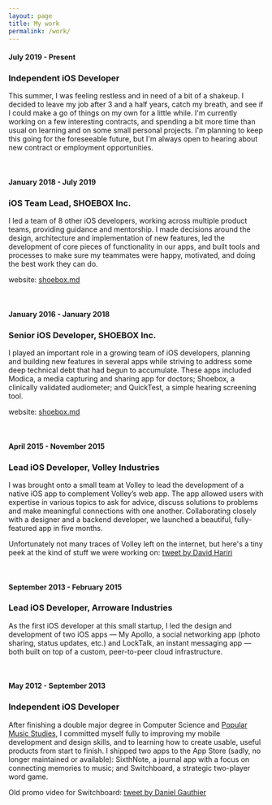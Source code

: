 ```yaml
---
layout: page
title: My work
permalink: /work/
---
```


#### July 2019 - Present
### Independent iOS Developer
This summer, I was feeling restless and in need of a bit of a shakeup. I decided to leave my job after 3 and a half years, catch my breath, and see if I could make a go of things on my own for a little while. I'm currently working on a few interesting contracts, and spending a bit more time than usual on learning and on some small personal projects. I'm planning to keep this going for the foreseeable future, but I'm always open to hearing about new contract or employment opportunities.

<br/>

#### January 2018 - July 2019
### iOS Team Lead, SHOEBOX Inc.
I led a team of 8 other iOS developers, working across multiple product teams, providing guidance and mentorship. I made decisions around the design, architecture and implementation of new features, led the development of core pieces of functionality in our apps, and built tools and processes to make sure my teammates were happy, motivated, and doing the best work they can do.

website: [shoebox.md](https://www.shoebox.md)

<br/>

#### January 2016 - January 2018
### Senior iOS Developer, SHOEBOX Inc.
I played an important role in a growing team of iOS developers, planning and building new features in several apps while striving to address some deep technical debt that had begun to accumulate. These apps included Modica, a media capturing and sharing app for doctors; Shoebox, a clinically validated audiometer; and QuickTest, a simple hearing screening tool.

website: [shoebox.md](https://www.shoebox.md)

<br/>

#### April 2015 - November 2015
### Lead iOS Developer, Volley Industries
I was brought onto a small team at Volley to lead the development of a native iOS app to complement Volley’s web app. The app allowed users with expertise in various topics to ask for advice, discuss solutions to problems and make meaningful connections with one another. Collaborating closely with a designer and a backend developer, we launched a beautiful, fully-featured app in five months.

Unfortunately not many traces of Volley left on the internet, but here's a tiny peek at the kind of stuff we were working on: [tweet by David Hariri](https://twitter.com/davehariri/status/1184264467430948864?s=20)

<br/>

#### September 2013 - February 2015
### Lead iOS Developer, Arroware Industries
As the first iOS developer at this small startup, I led the design and development of two iOS apps — My Apollo, a social networking app (photo sharing, status updates, etc.) and LockTalk, an instant messaging app — both built on top of a custom, peer-to-peer cloud infrastructure.

<br/>

#### May 2012 - September 2013
### Independent iOS Developer
After finishing a double major degree in Computer Science and [Popular Music Studies](https://music.uwo.ca/departments/mrc/popular-music-studies.html), I committed myself fully to improving my mobile development and design skills, and to learning how to create usable, useful products from start to finish. I shipped two apps to the App Store (sadly, no longer maintained or available): SixthNote, a journal app with a focus on connecting memories to music; and Switchboard, a strategic two-player word game.

Old promo video for Switchboard: [tweet by Daniel Gauthier](https://twitter.com/danielmgauthier/status/1016463297908838400?s=20)